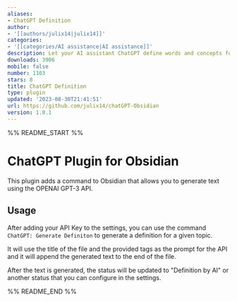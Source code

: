 ```yaml
---
aliases:
- ChatGPT Definition
author:
- '[[authors/julix14|julix14]]'
categories:
- '[[categories/AI assistance|AI assistance]]'
description: Let your AI assistant ChatGPT define words and concepts for you.
downloads: 3906
mobile: false
number: 1103
stars: 8
title: ChatGPT Definition
type: plugin
updated: '2023-08-30T21:41:51'
url: https://github.com/julix14/chatGPT-Obsidian
version: 1.0.1
---
```


%% README_START %%

# ChatGPT Plugin for Obsidian

This plugin adds a command to Obsidian that allows you to generate text using the OPENAI GPT-3 API.

## Usage

After adding your API Key to the settings, you can use the command `ChatGPT: Generate Definiton` to generate a definition for a given topic.

It will use the title of the file and the provided tags as the prompt for the API and it will append the generated text to the end of the file.

After the text is generated, the status will be updated to "Definition by AI" or another status that you can configure in the settings.


%% README_END %%